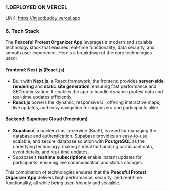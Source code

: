 ### 1.DEPLOYED ON VERCEL
LINK: https://injectbuddy.vercel.app

### 6. **Tech Stack**

The **Peaceful Protest Organizer App** leverages a modern and scalable technology stack that ensures real-time functionality, data security, and smooth user experience. Here's a breakdown of the core technologies used:

#### **Frontend: Next.js (React.js)**
- Built with **Next.js**, a React framework, the frontend provides **server-side rendering** and **static site generation**, ensuring fast performance and SEO optimization. It enables the app to handle dynamic protest data and real-time updates efficiently.
- **React.js** powers the dynamic, responsive UI, offering interactive maps, live updates, and easy navigation for organizers and participants alike.

#### **Backend: Supabase Cloud (Freemium)**
- **Supabase**, a backend-as-a-service (BaaS), is used for managing the database and authentication. Supabase provides an easy-to-use, scalable, and secure database solution with **PostgreSQL** as the underlying technology, making it ideal for handling participant data, event details, and real-time updates.
- Supabase’s **realtime subscriptions** enable instant updates for participants, ensuring live communication and status changes.


This combination of technologies ensures that the **Peaceful Protest Organizer App** delivers high performance, security, and real-time functionality, all while being user-friendly and scalable.

